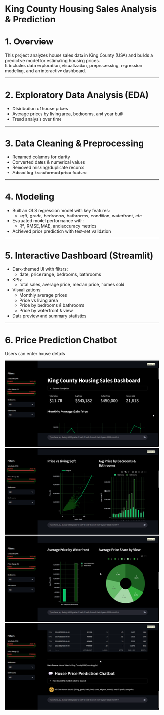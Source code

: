 
# King County Housing Sales Analysis & Prediction


# 1. Overview

This project analyzes house sales data in King County (USA) and builds a predictive model for estimating housing prices.  
It includes data exploration, visualization, preprocessing, regression modeling, and an interactive dashboard.

---

# 2. Exploratory Data Analysis (EDA)

- Distribution of house prices  
- Average prices by living area, bedrooms, and year built  
- Trend analysis over time  

---

# 3. Data Cleaning & Preprocessing

- Renamed columns for clarity  
- Converted dates & numerical values  
- Removed missing/duplicate records  
- Added log-transformed price feature  

---

# 4. Modeling

- Built an OLS regression model with key features:
  - sqft, grade, bedrooms, bathrooms, condition, waterfront, etc.  
- Evaluated model performance with:
  - R², RMSE, MAE, and accuracy metrics  
- Achieved price prediction with test-set validation  

---

# 5. Interactive Dashboard (Streamlit)

- Dark-themed UI with filters:
  - date, price range, bedrooms, bathrooms  
- KPIs:
  - total sales, average price, median price, homes sold  
- Visualizations:
  - Monthly average prices  
  - Price vs living area  
  - Price by bedrooms & bathrooms  
  - Price by waterfront & view  
- Data preview and summary statistics  

---

# 6. Price Prediction Chatbot

Users can enter house details

![Dashboard Screenshot](Images/1.png)
![Dashboard Screenshot](Images/2.png)
![Dashboard Screenshot](Images/3.png)
![Dashboard Screenshot](Images/6.png)

